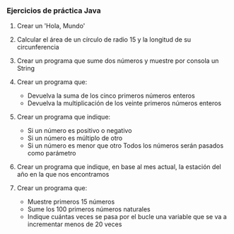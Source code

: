 ### Ejercicios de práctica Java

1. Crear un 'Hola, Mundo'

2. Calcular el área de un círculo de radio 15 y la longitud de su circunferencia

3. Crear un programa que sume dos números y muestre por consola un String

4. Crear un programa que:
    - Devuelva la suma de los cinco primeros números enteros
    - Devuelva la multiplicación de los veinte primeros números enteros

5. Crear un programa que indique:
    - Si un número es positivo o negativo
    - Si un número es múltiplo de otro 
    - Si un número es menor que otro
Todos los números serán pasados como parámetro

6. Crear un programa que indique, en base al mes actual, la estación del año en la que nos encontramos

7. Crear un programa que:
    - Muestre primeros 15 números
    - Sume los 100 primeros números naturales
    - Indique cuántas veces se pasa por el bucle una variable que se va a incrementar menos de 20 veces 
